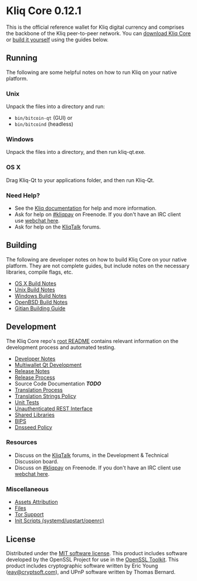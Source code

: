 Kliq Core 0.12.1
=====================

This is the official reference wallet for Kliq digital currency and comprises the backbone of the Kliq peer-to-peer network. You can [download Kliq Core](https://www.kliq.org/downloads/) or [build it yourself](#building) using the guides below.

Running
---------------------
The following are some helpful notes on how to run Kliq on your native platform.

### Unix

Unpack the files into a directory and run:

- `bin/bitcoin-qt` (GUI) or
- `bin/bitcoind` (headless)

### Windows

Unpack the files into a directory, and then run kliq-qt.exe.

### OS X

Drag Kliq-Qt to your applications folder, and then run Kliq-Qt.

### Need Help?

* See the [Kliq documentation](https://kliqpay.atlassian.net/wiki/display/DOC)
for help and more information.
* Ask for help on [#kliqpay](http://webchat.freenode.net?channels=kliqpay) on Freenode. If you don't have an IRC client use [webchat here](http://webchat.freenode.net?channels=kliqpay).
* Ask for help on the [KliqTalk](https://kliqtalk.org/) forums.

Building
---------------------
The following are developer notes on how to build Kliq Core on your native platform. They are not complete guides, but include notes on the necessary libraries, compile flags, etc.

- [OS X Build Notes](build-osx.md)
- [Unix Build Notes](build-unix.md)
- [Windows Build Notes](build-windows.md)
- [OpenBSD Build Notes](build-openbsd.md)
- [Gitian Building Guide](gitian-building.md)

Development
---------------------
The Kliq Core repo's [root README](/README.md) contains relevant information on the development process and automated testing.

- [Developer Notes](developer-notes.md)
- [Multiwallet Qt Development](multiwallet-qt.md)
- [Release Notes](release-notes.md)
- [Release Process](release-process.md)
- Source Code Documentation ***TODO***
- [Translation Process](translation_process.md)
- [Translation Strings Policy](translation_strings_policy.md)
- [Unit Tests](unit-tests.md)
- [Unauthenticated REST Interface](REST-interface.md)
- [Shared Libraries](shared-libraries.md)
- [BIPS](bips.md)
- [Dnsseed Policy](dnsseed-policy.md)

### Resources
* Discuss on the [KliqTalk](https://kliqtalk.org/) forums, in the Development & Technical Discussion board.
* Discuss on [#kliqpay](http://webchat.freenode.net/?channels=kliqpay) on Freenode. If you don't have an IRC client use [webchat here](http://webchat.freenode.net/?channels=kliqpay).

### Miscellaneous
- [Assets Attribution](assets-attribution.md)
- [Files](files.md)
- [Tor Support](tor.md)
- [Init Scripts (systemd/upstart/openrc)](init.md)

License
---------------------
Distributed under the [MIT software license](http://www.opensource.org/licenses/mit-license.php).
This product includes software developed by the OpenSSL Project for use in the [OpenSSL Toolkit](https://www.openssl.org/). This product includes
cryptographic software written by Eric Young ([eay@cryptsoft.com](mailto:eay@cryptsoft.com)), and UPnP software written by Thomas Bernard.
